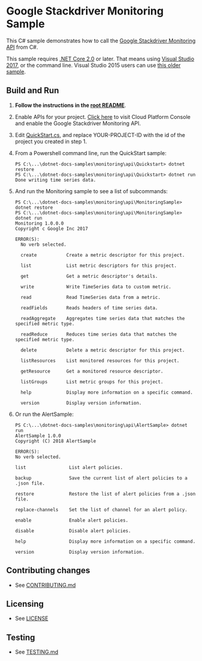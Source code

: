 # Google Stackdriver Monitoring Sample

This C# sample demonstrates how to call the
[Google Stackdriver Monitoring API](https://cloud.google.com/monitoring/docs) from C#.

This sample requires [.NET Core 2.0](
    https://www.microsoft.com/net/core) or later.  That means using
[Visual Studio 2017](
    https://www.visualstudio.com/), or the command line.  Visual Studio 2015 users
can use [this older sample](
    https://github.com/GoogleCloudPlatform/dotnet-docs-samples/tree/vs2015/monitoring/api).

## Build and Run

1.  **Follow the instructions in the [root README](../../README.md)**.

4.  Enable APIs for your project.
    [Click here](https://console.cloud.google.com/flows/enableapi?apiid=monitoring.googleapis.com&showconfirmation=true)
    to visit Cloud Platform Console and enable the Google Stackdriver Monitoring API.

7. Edit [QuickStart.cs](QuickStart/QuickStart.cs), and replace YOUR-PROJECT-ID with the id of the project you created in step 1.

9.  From a Powershell command line, run the QuickStart sample:
    ```
    PS C:\...\dotnet-docs-samples\monitoring\api\Quickstart> dotnet restore
    PS C:\...\dotnet-docs-samples\monitoring\api\Quickstart> dotnet run
    Done writing time series data.
    ```

10. And run the Monitoring sample to see a list of subcommands:
    ```
    PS C:\...\dotnet-docs-samples\monitoring\api\MonitoringSample> dotnet restore
    PS C:\...\dotnet-docs-samples\monitoring\api\MonitoringSample> dotnet run
    Monitoring 1.0.0.0
    Copyright c Google Inc 2017

    ERROR(S):
      No verb selected.

      create           Create a metric descriptor for this project.

      list             List metric descriptors for this project.

      get              Get a metric descriptor's details.

      write            Write TimeSeries data to custom metric.

      read             Read TimeSeries data from a metric.

      readFields       Reads headers of time series data.

      readAggregate    Aggregates time series data that matches the specified metric type.

      readReduce       Reduces time series data that matches the specified metric type.

      delete           Delete a metric descriptor for this project.

      listResources    List monitored resources for this project.

      getResource      Get a monitored resource descriptor.

      listGroups       List metric groups for this project.

      help             Display more information on a specific command.

      version          Display version information.
    ```

11. Or run the AlertSample:
    ```
    PS C:\...\dotnet-docs-samples\monitoring\api\AlertSample> dotnet run
    AlertSample 1.0.0
    Copyright (C) 2018 AlertSample

    ERROR(S):
    No verb selected.

    list                List alert policies.

    backup              Save the current list of alert policies to a .json file.

    restore             Restore the list of alert policies from a .json file.

    replace-channels    Set the list of channel for an alert policy.

    enable              Enable alert policies.

    disable             Disable alert policies.

    help                Display more information on a specific command.

    version             Display version information.
    ```

## Contributing changes

* See [CONTRIBUTING.md](../../CONTRIBUTING.md)

## Licensing

* See [LICENSE](../../LICENSE)

## Testing

* See [TESTING.md](../../TESTING.md)
